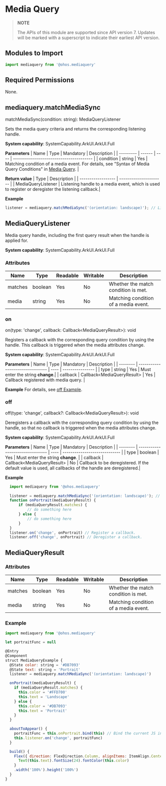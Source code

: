 # Media Query

> **NOTE**
>
> The APIs of this module are supported since API version 7. Updates will be marked with a superscript to indicate their earliest API version.


## Modules to Import

```js
import mediaquery from '@ohos.mediaquery'
```


## Required Permissions

None.


## mediaquery.matchMediaSync

matchMediaSync(condition: string): MediaQueryListener

Sets the media query criteria and returns the corresponding listening handle.

**System capability**: SystemCapability.ArkUI.ArkUI.Full

**Parameters**
| Name      | Type    | Mandatory  | Description                                      |
| --------- | ------ | ---- | ---------------------------------------- |
| condition | string | Yes   | Matching condition of a media event. For details, see "Syntax of Media Query Conditions" in [Media Query](../../ui/ui-ts-layout-mediaquery.md). |

**Return value**
| Type                | Description                    |
| ------------------ | ---------------------- |
| MediaQueryListener | Listening handle to a media event, which is used to register or deregister the listening callback.|

**Example**

  ```js
listener = mediaquery.matchMediaSync('(orientation: landscape)'); // Listen for landscape events.
  ```


## MediaQueryListener

Media query handle, including the first query result when the handle is applied for.

**System capability**: SystemCapability.ArkUI.ArkUI.Full

### Attributes

| Name     | Type   | Readable  | Writable  | Description        |
| ------- | ------- | ---- | ---- | ---------- |
| matches | boolean | Yes   | No   | Whether the match condition is met. |
| media   | string  | Yes   | No   | Matching condition of a media event.|


### on

on(type: 'change', callback: Callback&lt;MediaQueryResult&gt;): void

Registers a callback with the corresponding query condition by using the handle. This callback is triggered when the media attributes change.

**System capability**: SystemCapability.ArkUI.ArkUI.Full

**Parameters**
| Name     | Type                              | Mandatory  | Description              |
| -------- | -------------------------------- | ---- | ---------------- |
| type     | string                           | Yes   | Must enter the string **change**.|
| callback | Callback&lt;MediaQueryResult&gt; | Yes   | Callback registered with media query.      |

**Example**
  For details, see [off Example](#off).


### off

off(type: 'change', callback?: Callback&lt;MediaQueryResult&gt;): void

Deregisters a callback with the corresponding query condition by using the handle, so that no callback is triggered when the media attributes change.

**System capability**: SystemCapability.ArkUI.ArkUI.Full

**Parameters**
| Name     | Type                              | Mandatory  | Description                           |
| -------- | -------------------------------- | ---- | ----------------------------- |
| type     | boolean                          | Yes   | Must enter the string **change**.             |
| callback | Callback&lt;MediaQueryResult&gt; | No   | Callback to be deregistered. If the default value is used, all callbacks of the handle are deregistered.|

**Example**
  ```js
    import mediaquery from '@ohos.mediaquery'
    
    listener = mediaquery.matchMediaSync('(orientation: landscape)'); // Listen for landscape events.
    function onPortrait(mediaQueryResult) {
        if (mediaQueryResult.matches) {
            // do something here
        } else {
            // do something here
        }
    }
    listener.on('change', onPortrait) // Register a callback.
    listener.off('change', onPortrait) // Deregister a callback.
  ```


## MediaQueryResult


### Attributes

| Name     | Type   | Readable  | Writable  | Description        |
| ------- | ------- | ---- | ---- | ---------- |
| matches | boolean | Yes   | No   | Whether the match condition is met. |
| media   | string  | Yes   | No   | Matching condition of a media event.|


### Example

```js
import mediaquery from '@ohos.mediaquery'

let portraitFunc = null

@Entry
@Component
struct MediaQueryExample {
  @State color: string = '#DB7093'
  @State text: string = 'Portrait'
  listener = mediaquery.matchMediaSync('(orientation: landscape)')

  onPortrait(mediaQueryResult) {
    if (mediaQueryResult.matches) {
      this.color = '#FFD700'
      this.text = 'Landscape'
    } else {
      this.color = '#DB7093'
      this.text = 'Portrait'
    }
  }

  aboutToAppear() {
    portraitFunc = this.onPortrait.bind(this) // Bind the current JS instance.
    this.listener.on('change', portraitFunc)
  }

  build() {
    Flex({ direction: FlexDirection.Column, alignItems: ItemAlign.Center, justifyContent: FlexAlign.Center }) {
      Text(this.text).fontSize(24).fontColor(this.color)
    }
    .width('100%').height('100%')
  }
}
```
